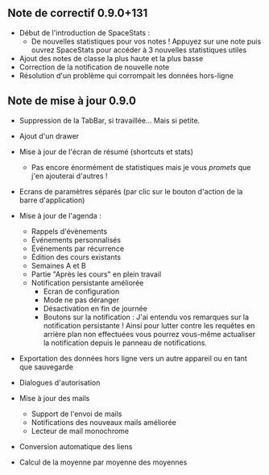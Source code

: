 ## Note de correctif 0.9.0+131
- Début de l'introduction de SpaceStats :
  - De nouvelles statistiques pour vos notes ! Appuyez sur une note puis ouvrez SpaceStats pour accéder à 3 nouvelles statistiques utiles
- Ajout des notes de classe la plus haute et la plus basse
- Correction de la notification de nouvelle note
- Résolution d'un problème qui corrompait les données hors-ligne

## Note de mise à jour 0.9.0

- Suppression de la TabBar, si travaillée... Mais si petite.

- Ajout d'un drawer

- Mise à jour de l'écran de résumé (shortcuts et stats)

  - Pas encore énormément de statistiques mais je vous _promets_ que j'en ajouterai d'autres !

- Ecrans de paramètres séparés (par clic sur le bouton d'action de la barre d'application)

- Mise à jour de l'agenda :

  - Rappels d'évènements
  - Événements personnalisés
  - Événements par récurrence
  - Édition des cours existants
  - Semaines A et B
  - Partie "Après les cours" en plein travail
  - Notification persistante améliorée
    - Ecran de configuration
    - Mode ne pas déranger
    - Désactivation en fin de journée
    - Boutons sur la notification : J'ai entendu vos remarques sur la notification persistante ! Ainsi pour lutter contre les requêtes en arrière plan non effectuées vous pourrez vous-même actualiser la notification depuis le panneau de notifications.

- Exportation des données hors ligne vers un autre appareil ou en tant que sauvegarde

- Dialogues d'autorisation

- Mise à jour des mails

  - Support de l'envoi de mails
  - Notifications des nouveaux mails améliorée
  - Lecteur de mail monochrome

- Conversion automatique des liens

- Calcul de la moyenne par moyenne des moyennes
